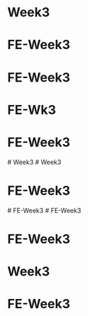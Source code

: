 # Week3
# FE-Week3
# FE-Week3
# FE-Wk3
# FE-Week3
#   W e e k 3  
 # Week3
# FE-Week3
#   F E - W e e k 3  
 # FE-Week3
# FE-Week3
# Week3
# FE-Week3
